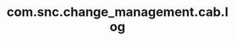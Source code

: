 ---
weight: 653
layout: page
title: com.snc.change_management.cab.log
description: ""
value: "info"
---